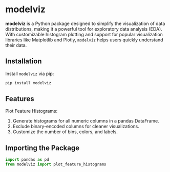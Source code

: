 # modelviz

**modelviz** is a Python package designed to simplify the visualization of data distributions, making it a powerful tool for exploratory data analysis (EDA). With customizable histogram plotting and support for popular visualization libraries like Matplotlib and Plotly, `modelviz` helps users quickly understand their data.

## Installation

Install `modelviz` via pip:

```bash
pip install modelviz
```

## Features
Plot Feature Histograms:

1. Generate histograms for all numeric columns in a pandas DataFrame.
2. Exclude binary-encoded columns for cleaner visualizations.
3. Customize the number of bins, colors, and labels.

## Importing the Package

```python
import pandas as pd
from modelviz import plot_feature_histograms
```

